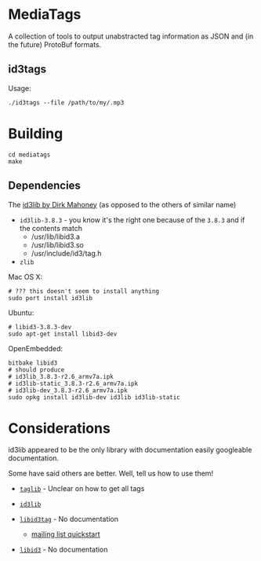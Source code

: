 MediaTags
====

A collection of tools to output unabstracted tag information as JSON and (in the future) ProtoBuf formats.

id3tags
----

Usage:

    ./id3tags --file /path/to/my/.mp3

Building
====

    cd mediatags
    make

Dependencies
----

The [id3lib by Dirk Mahoney](http://id3lib.sourceforge.net/) (as opposed to the others of similar name)

  * `id3lib-3.8.3` - you know it's the right one because of the `3.8.3` and if the contents match
    * /usr/lib/libid3.a
    * /usr/lib/libid3.so
    * /usr/include/id3/tag.h
  * `zlib`

Mac OS X:

    # ??? this doesn't seem to install anything
    sudo port install id3lib

Ubuntu:

    # libid3-3.8.3-dev
    sudo apt-get install libid3-dev

OpenEmbedded:

    bitbake libid3
    # should produce
    # id3lib_3.8.3-r2.6_armv7a.ipk
    # id3lib-static_3.8.3-r2.6_armv7a.ipk
    # id3lib-dev_3.8.3-r2.6_armv7a.ipk
    sudo opkg install id3lib-dev id3lib id3lib-static


Considerations
====

id3lib appeared to be the only library with documentation easily googleable documentation.

Some have said others are better. Well, tell us how to use them!

  * [`taglib`](http://developer.kde.org/~wheeler/taglib/api) - Unclear on how to get all tags
  * [`id3lib`](http://id3lib.sourceforge.net/)
  * [`libid3tag`](http://www.underbit.com/products/mad/) - No documentation
    * [mailing list quickstart](http://www.mars.org/pipermail/mad-dev/2002-January/000439.html)

  * [`libid3`](http://freshmeat.net/projects/libid3/) - No documentation

